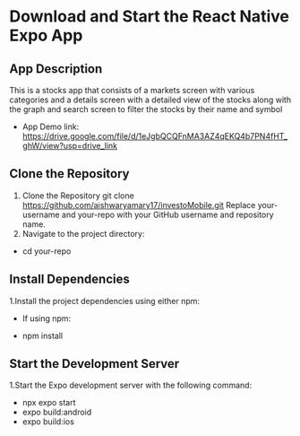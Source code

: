 # Download and Start the React Native Expo App

## App Description 

This is a stocks app that consists of a markets screen with various categories and a details screen with a detailed view of the stocks along with the graph and search screen to filter the stocks by their name and symbol
* App Demo link: [https://drive.google.com/file/d/1eJgbQCQFnMA3AZ4qEKQ4b7PN4fHT_ghW/view?usp=drive_link
](https://drive.google.com/file/d/1eJgbQCQFnMA3AZ4qEKQ4b7PN4fHT_ghW/view?usp=sharing)
## Clone the Repository

1. Clone the Repository
git clone https://github.com/aishwaryamary17/investoMobile.git
Replace your-username and your-repo with your GitHub username and repository name.
2. Navigate to the project directory:
* cd your-repo

## Install Dependencies

1.Install the project dependencies using either npm:
- If using npm:
* npm install

## Start the Development Server

1.Start the Expo development server with the following command:
* npx expo start
* expo build:android
* expo build:ios
